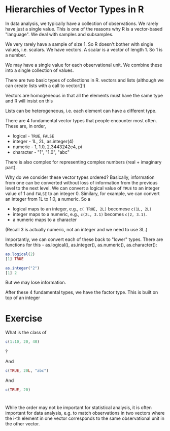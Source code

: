 # Hierarchies of Vector Types in R


In data analysis, we typically have a collection of observations.
We rarely have just a single value. This is one of the reasons
why R is a vector-based "language".  We deal with samples and subsamples.

We very rarely have a sample of size 1. 
So R doesn't bother with single values, i.e. scalars.
We have vectors.  A scalar is a vector of length 1.
So 1 is a number.


We may have a single value for each observational unit.
We combine these into a single collection of values.

There are two basic types of collections in R.
vectors and lists (although we can create lists with a call to vector()!)

Vectors are homogeneous in that all the elements must have the same type
and R will insist on this

Lists can be heterogeneous, i.e. each element can have a different type.




There are 4 fundamental vector types that people encounter most often.
These are, in order,
 + logical - `TRUE`, `FALSE`
 + integer - 1L, 2L, as.integer(4)
 + numeric - 1, 1.0, 2.3443242e4, pi
 + character - "1", "1.0", "abc"
 
There is also complex  for representing complex numbers (real + imaginary part).
 
Why do we consider these vector types ordered? 
Basically, information from one can be converted without loss of information
from the previous level to the next level.  We can convert a logical value of `TRUE` to an integer
value of 1 and `FALSE` to an integer 0.  Similary, for example, we can convert an integer from 1L to
1.0, a numeric.
So a 
+ logical maps to an integer, e.g., `c( TRUE, 2L)` becomese `c(1L, 2L)`
+ integer maps to a numeric, e.g., `c(2L, 3.1)` becomes `c(2, 3.1)`. 
+ a numeric maps to a character

(Recall 3 is actually numeric, not an integer and we need to use 3L.)

Importantly, we can convert each of these back to "lower" types.
There are functions for this - as.logical(), as.integer(), as.numeric(), as.character():
```r
as.logical(2)
[1] TRUE
```
```r
as.integer("2")
[1] 2
```
But we may lose information.


After these 4 fundamental types, we have the factor type.
This is built on top of an integer



# Exercise
What is the class of 
```r
c(1:10, 20, 40)
```
?

And
```r
c(TRUE, 20L, "abc")
```

And
```r
c(TRUE, 20)
```


#

While the order may not be important for statistical analysis,
it is often important for data analysis, e.g. to match observations
in two vectors where the i-th element in one vector corresponds
to the same observational unit in the other vector.

